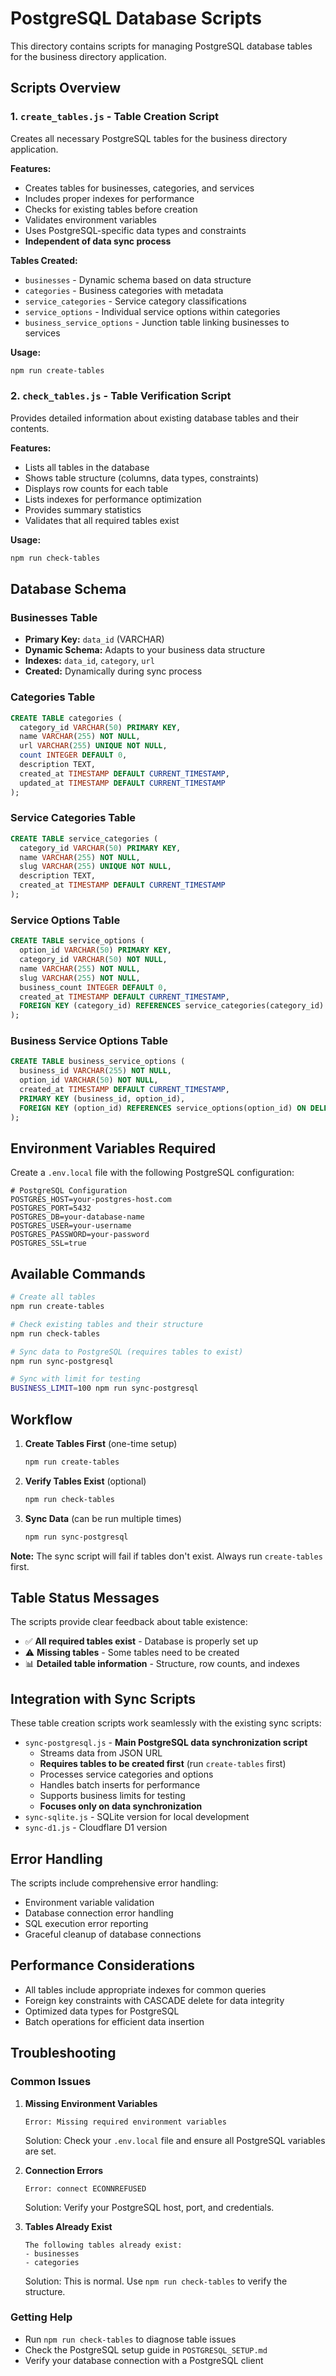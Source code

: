 # PostgreSQL Database Scripts

This directory contains scripts for managing PostgreSQL database tables for the business directory application.

## Scripts Overview

### 1. `create_tables.js` - Table Creation Script
Creates all necessary PostgreSQL tables for the business directory application.

**Features:**
- Creates tables for businesses, categories, and services
- Includes proper indexes for performance
- Checks for existing tables before creation
- Validates environment variables
- Uses PostgreSQL-specific data types and constraints
- **Independent of data sync process**

**Tables Created:**
- `businesses` - Dynamic schema based on data structure
- `categories` - Business categories with metadata
- `service_categories` - Service category classifications
- `service_options` - Individual service options within categories
- `business_service_options` - Junction table linking businesses to services

**Usage:**
```bash
npm run create-tables
```

### 2. `check_tables.js` - Table Verification Script
Provides detailed information about existing database tables and their contents.

**Features:**
- Lists all tables in the database
- Shows table structure (columns, data types, constraints)
- Displays row counts for each table
- Lists indexes for performance optimization
- Provides summary statistics
- Validates that all required tables exist

**Usage:**
```bash
npm run check-tables
```

## Database Schema

### Businesses Table
- **Primary Key:** `data_id` (VARCHAR)
- **Dynamic Schema:** Adapts to your business data structure
- **Indexes:** `data_id`, `category`, `url`
- **Created:** Dynamically during sync process

### Categories Table
```sql
CREATE TABLE categories (
  category_id VARCHAR(50) PRIMARY KEY,
  name VARCHAR(255) NOT NULL,
  url VARCHAR(255) UNIQUE NOT NULL,
  count INTEGER DEFAULT 0,
  description TEXT,
  created_at TIMESTAMP DEFAULT CURRENT_TIMESTAMP,
  updated_at TIMESTAMP DEFAULT CURRENT_TIMESTAMP
);
```

### Service Categories Table
```sql
CREATE TABLE service_categories (
  category_id VARCHAR(50) PRIMARY KEY,
  name VARCHAR(255) NOT NULL,
  slug VARCHAR(255) UNIQUE NOT NULL,
  description TEXT,
  created_at TIMESTAMP DEFAULT CURRENT_TIMESTAMP
);
```

### Service Options Table
```sql
CREATE TABLE service_options (
  option_id VARCHAR(50) PRIMARY KEY,
  category_id VARCHAR(50) NOT NULL,
  name VARCHAR(255) NOT NULL,
  slug VARCHAR(255) NOT NULL,
  business_count INTEGER DEFAULT 0,
  created_at TIMESTAMP DEFAULT CURRENT_TIMESTAMP,
  FOREIGN KEY (category_id) REFERENCES service_categories(category_id) ON DELETE CASCADE
);
```

### Business Service Options Table
```sql
CREATE TABLE business_service_options (
  business_id VARCHAR(255) NOT NULL,
  option_id VARCHAR(50) NOT NULL,
  created_at TIMESTAMP DEFAULT CURRENT_TIMESTAMP,
  PRIMARY KEY (business_id, option_id),
  FOREIGN KEY (option_id) REFERENCES service_options(option_id) ON DELETE CASCADE
);
```

## Environment Variables Required

Create a `.env.local` file with the following PostgreSQL configuration:

```env
# PostgreSQL Configuration
POSTGRES_HOST=your-postgres-host.com
POSTGRES_PORT=5432
POSTGRES_DB=your-database-name
POSTGRES_USER=your-username
POSTGRES_PASSWORD=your-password
POSTGRES_SSL=true
```

## Available Commands

```bash
# Create all tables
npm run create-tables

# Check existing tables and their structure
npm run check-tables

# Sync data to PostgreSQL (requires tables to exist)
npm run sync-postgresql

# Sync with limit for testing
BUSINESS_LIMIT=100 npm run sync-postgresql
```

## Workflow

1. **Create Tables First** (one-time setup)
   ```bash
   npm run create-tables
   ```

2. **Verify Tables Exist** (optional)
   ```bash
   npm run check-tables
   ```

3. **Sync Data** (can be run multiple times)
   ```bash
   npm run sync-postgresql
   ```

**Note:** The sync script will fail if tables don't exist. Always run `create-tables` first.

## Table Status Messages

The scripts provide clear feedback about table existence:

- ✅ **All required tables exist** - Database is properly set up
- ⚠️ **Missing tables** - Some tables need to be created
- 📊 **Detailed table information** - Structure, row counts, and indexes

## Integration with Sync Scripts

These table creation scripts work seamlessly with the existing sync scripts:

- `sync-postgresql.js` - **Main PostgreSQL data synchronization script**
  - Streams data from JSON URL
  - **Requires tables to be created first** (run `create-tables` first)
  - Processes service categories and options
  - Handles batch inserts for performance
  - Supports business limits for testing
  - **Focuses only on data synchronization**
- `sync-sqlite.js` - SQLite version for local development
- `sync-d1.js` - Cloudflare D1 version

## Error Handling

The scripts include comprehensive error handling:

- Environment variable validation
- Database connection error handling
- SQL execution error reporting
- Graceful cleanup of database connections

## Performance Considerations

- All tables include appropriate indexes for common queries
- Foreign key constraints with CASCADE delete for data integrity
- Optimized data types for PostgreSQL
- Batch operations for efficient data insertion

## Troubleshooting

### Common Issues

1. **Missing Environment Variables**
   ```
   Error: Missing required environment variables
   ```
   Solution: Check your `.env.local` file and ensure all PostgreSQL variables are set.

2. **Connection Errors**
   ```
   Error: connect ECONNREFUSED
   ```
   Solution: Verify your PostgreSQL host, port, and credentials.

3. **Tables Already Exist**
   ```
   The following tables already exist:
   - businesses
   - categories
   ```
   Solution: This is normal. Use `npm run check-tables` to verify the structure.

### Getting Help

- Run `npm run check-tables` to diagnose table issues
- Check the PostgreSQL setup guide in `POSTGRESQL_SETUP.md`
- Verify your database connection with a PostgreSQL client 